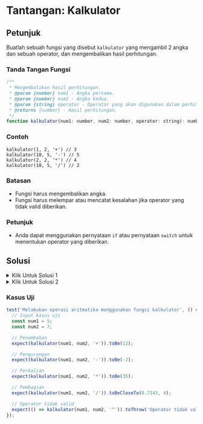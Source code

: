 # Tantangan: Kalkulator

## Petunjuk

Buatlah sebuah fungsi yang disebut `kalkulator` yang mengambil 2 angka dan sebuah operator, dan mengembalikan hasil perhitungan.

### Tanda Tangan Fungsi

```js
/**
 * Mengembalikan hasil perhitungan.
 * @param {number} num1 - Angka pertama.
 * @param {number} num2 - Angka kedua.
 * @param {string} operator - Operator yang akan digunakan dalam perhitungan.
 * @returns {number} - Hasil perhitungan.
 */
function kalkulator(num1: number, num2: number, operator: string): number;
```

### Contoh

```JS
kalkulator(1, 2, '+') // 3
kalkulator(10, 5, '-') // 5
kalkulator(2, 2, '*') // 4
kalkulator(10, 5, '/') // 2
```

### Batasan

- Fungsi harus mengembalikan angka.
- Fungsi harus melempar atau mencatat kesalahan jika operator yang tidak valid diberikan.

### Petunjuk

- Anda dapat menggunakan pernyataan `if` atau pernyataan `switch` untuk menentukan operator yang diberikan.

## Solusi

<details>
  <summary>Klik Untuk Solusi 1</summary>

#### Menggunakan pernyataan `switch`:

```js
function kalkulator(num1, num2, operator) {
  let hasil;

  switch (operator) {
    case '+':
      hasil = num1 + num2;
      break;
    case '-':
      hasil = num1 - num2;
      break;
    case '*':
      hasil = num1 * num2;
      break;
    case '/':
      hasil = num1 / num2;
      break;
    default:
      throw new Error('Operator tidak valid');
  }

  return hasil;
}
```

### Penjelasan

- Membuat sebuah fungsi yang disebut `kalkulator` yang mengambil tiga argumen: `num1`, `num2`, dan `operator`.
- Membuat variabel `hasil` untuk menyimpan hasil perhitungan.
- Menggunakan pernyataan `switch` untuk menentukan operator yang diberikan. Jika itu +, -, \*, atau /, kami melakukan perhitungan. Jika operatornya adalah yang lain, kami melempar sebuah kesalahan.

</details>

<details>
 <summary>Klik Untuk Solusi 2</summary>

#### Menggunakan pernyataan `if`:

```js
function kalkulator(num1, num2, operator) {
  let hasil;

  if (operator === '+') {
    hasil = num1 + num2;
  } else if (operator === '-') {
    hasil = num1 - num2;
  } else if (operator === '*') {
    hasil = num1 * num2;
  } else if (operator === '/') {
    hasil = num1 / num2;
  } else {
    throw new Error('Operator tidak valid');
  }

  return hasil;
}
```

### Penjelasan

- Membuat sebuah fungsi yang disebut `kalkulator` yang mengambil tiga argumen: `num1`, `num2`, dan `operator`.
- Membuat variabel `hasil` untuk menyimpan hasil perhitungan.
- Menggunakan pernyataan `if` untuk menentukan operator yang diberikan. Jika itu +, -, \*, atau /, kami melakukan perhitungan. Jika operatornya adalah yang lain, kami melempar sebuah kesalahan.

 </details>

### Kasus Uji

```js
test('Melakukan operasi aritmatika menggunakan fungsi kalkulator', () => {
  // Input kasus uji
  const num1 = 5;
  const num2 = 7;

  // Penambahan
  expect(kalkulator(num1, num2, '+')).toBe(12);

  // Pengurangan
  expect(kalkulator(num1, num2, '-')).toBe(-2);

  // Perkalian
  expect(kalkulator(num1, num2, '*')).toBe(35);

  // Pembagian
  expect(kalkulator(num1, num2, '/')).toBeCloseTo(0.7143, 4);

  // Operator tidak valid
  expect(() => kalkulator(num1, num2, '^')).toThrow('Operator tidak valid');
});
```
